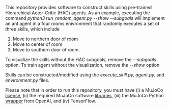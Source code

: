 This repository provides software to construct skills using pre-trained Hierarchical Actor-Critic (HAC) agents.  As an example, executing the command *python3 run_random_agent.py --show --subgoals* will implement an ant agent in a four rooms enivronment that randomly executes a set of three skills, which include 

1. Move to northern door of room
2. Move to center of room
3. Move to southern door of room.

To visualize the skills without the HAC subgoals, remove the *--subgoals* option.  To train agent without the visualization, remove the *--show* option.

Skills can be constructed/modified using the *execute_skill.py, agent.py,* and *environment.py* files.

Please note that in order to run this repository, you must have (i) a MuJoCo [license](https://www.roboti.us/license.html), (ii) the required MuJoCo software [libraries](https://www.roboti.us/index.html), (iii) the MuJoCo Python [wrapper](https://github.com/openai/mujoco-py) from OpenAI, and (iv) TensorFlow.
